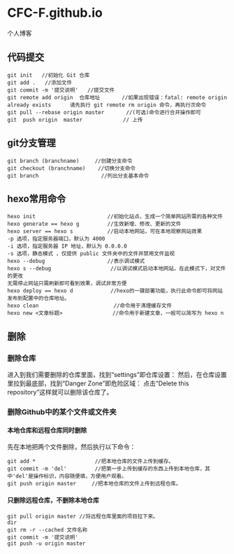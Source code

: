 # CFC-F.github.io
个人博客


## 代码提交
```
git init   //初始化 Git 仓库
git add .   //添加文件
git commit -m '提交说明'   //提交文件
git remote add origin  仓库地址       //如果出现错误：fatal: remote origin already exists      请先执行 git remote rm origin 命令，再执行次命令
git pull --rebase origin master       //(可选)命令进行合并操作即可
git  push origin  master             // 上传
```
## git分支管理
```
git branch (branchname)     //创建分支命令
git checkout (branchname)    //切换分支命令
git branch                    //列出分支基本命令
```
## hexo常用命令
```
hexo init                       //初始化站点，生成一个简单网站所需的各种文件
hexo generate == hexo g         //生效新增、修改、更新的文件
hexo server == hexo s           //启动本地网站，可在本地观察网站效果
-p 选项，指定服务器端口，默认为 4000
-i 选项，指定服务器 IP 地址，默认为 0.0.0.0
-s 选项，静态模式 ，仅提供 public 文件夹中的文件并禁用文件监视
hexo --debug                    //表示调试模式
hexo s --debug                   //以调试模式启动本地网站，在此模式下，对文件的更改
无需停止网站只需刷新即可看到效果，调试非常方便
hexo deploy == hexo d            //hexo的一键部署功能，执行此命令即可将网站发布到配置中的仓库地址。
hexo clean                        //命令用于清理缓存文件
hexo new <文章标题>                //命令用于新建文章，一般可以简写为 hexo n
```

## 删除
### 删除仓库
进入到我们需要删除的仓库里面，找到“settings”即仓库设置：
然后，在仓库设置里拉到最底部，找到“Danger Zone”即危险区域：
点击“Delete this repository”这样就可以删除该仓库了。
### 删除Github中的某个文件或文件夹
#### 本地仓库和远程仓库同时删除
先在本地把两个文件删除，然后执行以下命令：
```
git add *                   //把本地仓库的文件上传到缓存。
git commit -m 'del'         //把第一步上传到缓存的东西上传到本地仓库，其中'del'是操作标识，内容随便填，方便用户观看。
git push origin master     //把本地仓库的文件上传到远程仓库。
```
#### 只删除远程仓库，不删除本地仓库
```
git pull origin master //将远程仓库里面的项目拉下来。
dir 
git rm -r --cached 文件名称
git commit -m '提交说明'
git push -u origin master
```
